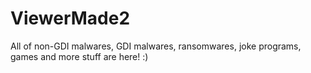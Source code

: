 # ViewerMade2
All of non-GDI malwares, GDI malwares, ransomwares, joke programs, games and more stuff are here! :)
